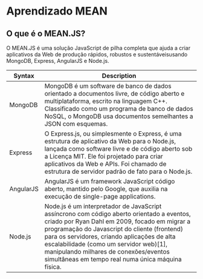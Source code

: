# Aprendizado MEAN

## O que é o MEAN.JS?

O MEAN.JS é uma solução JavaScript de pilha completa que ajuda a criar aplicativos da Web de produção rápidos, robustos e sustentáveis ​​usando MongoDB, Express, AngularJS e Node.js.


| Syntax      | Description |
| ----------- | ----------- |
| MongoDB       | MongoDB é um software de banco de dados orientado a documentos livre, de código aberto e multiplataforma, escrito na linguagem C++. Classificado como um programa de banco de dados NoSQL, o MongoDB usa documentos semelhantes a JSON com esquemas.       |
| Express       | O Express.js, ou simplesmente o Express, é uma estrutura de aplicativo da Web para o Node.js, lançada como software livre e de código aberto sob a Licença MIT. Ele foi projetado para criar aplicativos da Web e APIs. Foi chamado de estrutura de servidor padrão de fato para o Node.js.        |
| AngularJS     | AngularJS é um framework JavaScript código aberto, mantido pelo Google, que auxilia na execução de single-page applications.        |
| Node.js       | Node.js é um interpretador de JavaScript assíncrono com código aberto orientado a eventos, criado por Ryan Dahl em 2009, focado em migrar a programação do Javascript do cliente (frontend) para os servidores, criando aplicações de alta escalabilidade (como um servidor web)[1], manipulando milhares de conexões/eventos simultâneas em tempo real numa única máquina física.        |